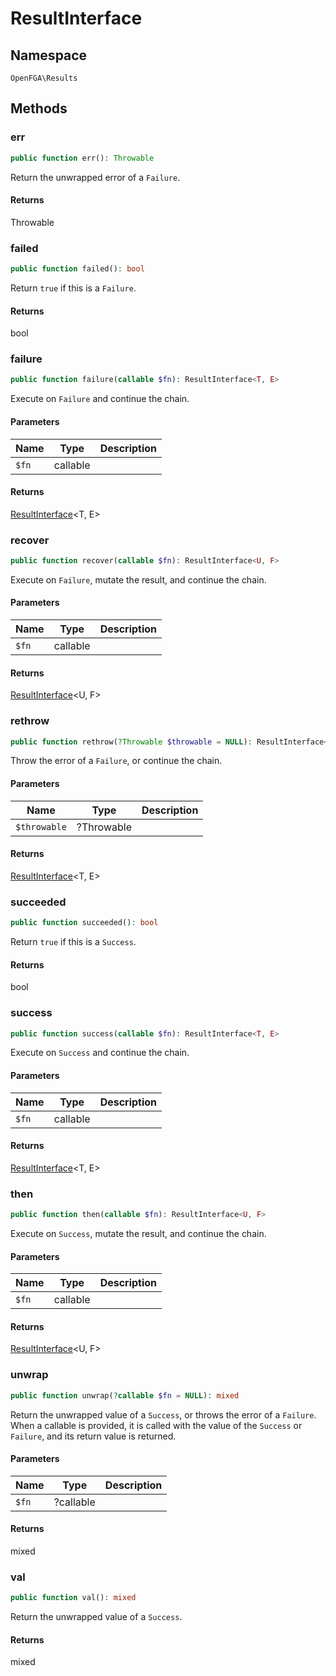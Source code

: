 # ResultInterface


## Namespace
`OpenFGA\Results`




## Methods
### err


```php
public function err(): Throwable
```

Return the unwrapped error of a `Failure`.


#### Returns
Throwable

### failed


```php
public function failed(): bool
```

Return `true` if this is a `Failure`.


#### Returns
bool

### failure


```php
public function failure(callable $fn): ResultInterface<T, E>
```

Execute on `Failure` and continue the chain.

#### Parameters
| Name | Type | Description |
|------|------|-------------|
| `$fn` | callable |  |

#### Returns
[ResultInterface](Results/ResultInterface.md)&lt;T, E&gt;

### recover


```php
public function recover(callable $fn): ResultInterface<U, F>
```

Execute on `Failure`, mutate the result, and continue the chain.

#### Parameters
| Name | Type | Description |
|------|------|-------------|
| `$fn` | callable |  |

#### Returns
[ResultInterface](Results/ResultInterface.md)&lt;U, F&gt;

### rethrow


```php
public function rethrow(?Throwable $throwable = NULL): ResultInterface<T, E>
```

Throw the error of a `Failure`, or continue the chain.

#### Parameters
| Name | Type | Description |
|------|------|-------------|
| `$throwable` | ?Throwable |  |

#### Returns
[ResultInterface](Results/ResultInterface.md)&lt;T, E&gt;

### succeeded


```php
public function succeeded(): bool
```

Return `true` if this is a `Success`.


#### Returns
bool

### success


```php
public function success(callable $fn): ResultInterface<T, E>
```

Execute on `Success` and continue the chain.

#### Parameters
| Name | Type | Description |
|------|------|-------------|
| `$fn` | callable |  |

#### Returns
[ResultInterface](Results/ResultInterface.md)&lt;T, E&gt;

### then


```php
public function then(callable $fn): ResultInterface<U, F>
```

Execute on `Success`, mutate the result, and continue the chain.

#### Parameters
| Name | Type | Description |
|------|------|-------------|
| `$fn` | callable |  |

#### Returns
[ResultInterface](Results/ResultInterface.md)&lt;U, F&gt;

### unwrap


```php
public function unwrap(?callable $fn = NULL): mixed
```

Return the unwrapped value of a `Success`, or throws the error of a `Failure`. When a callable is provided, it is called with the value of the `Success` or `Failure`, and its return value is returned.

#### Parameters
| Name | Type | Description |
|------|------|-------------|
| `$fn` | ?callable |  |

#### Returns
mixed

### val


```php
public function val(): mixed
```

Return the unwrapped value of a `Success`.


#### Returns
mixed

